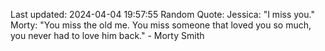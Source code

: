Last updated: 2024-04-04 19:57:55
Random Quote: Jessica: "I miss you."
Morty: "You miss the old me. You miss someone that loved you so much, you never had to love him back." - Morty Smith